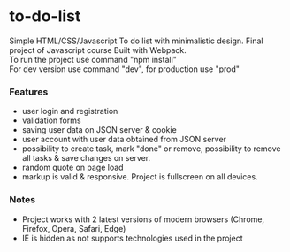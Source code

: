 # to-do-list
Simple HTML/CSS/Javascript To do list with minimalistic design. Final project of Javascript course
Built with Webpack.<br>
To run the project use command "npm install" <br>
For dev version use command "dev", for production use "prod"

### Features
* user login and registration
* validation forms
* saving user data on JSON server & cookie
* user account with user data obtained from JSON server
* possibility to create task, mark "done" or remove, possibility to remove 
all tasks & save changes on server.
* random quote on page load
* markup is valid & responsive. Project is fullscreen on all devices.

### Notes
* Project works with 2 latest versions of modern browsers (Chrome, Firefox, Opera, Safari, Edge)
* IE is hidden as not supports technologies used in the project
